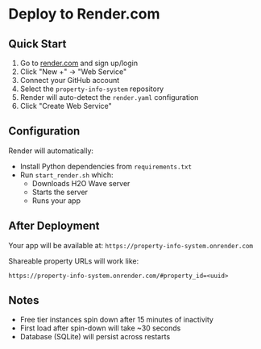 # Deploy to Render.com

## Quick Start

1. Go to [render.com](https://render.com) and sign up/login
2. Click "New +" → "Web Service"
3. Connect your GitHub account
4. Select the `property-info-system` repository
5. Render will auto-detect the `render.yaml` configuration
6. Click "Create Web Service"

## Configuration

Render will automatically:
- Install Python dependencies from `requirements.txt`
- Run `start_render.sh` which:
  - Downloads H2O Wave server
  - Starts the server
  - Runs your app

## After Deployment

Your app will be available at: `https://property-info-system.onrender.com`

Shareable property URLs will work like:
```
https://property-info-system.onrender.com/#property_id=<uuid>
```

## Notes

- Free tier instances spin down after 15 minutes of inactivity
- First load after spin-down will take ~30 seconds
- Database (SQLite) will persist across restarts
